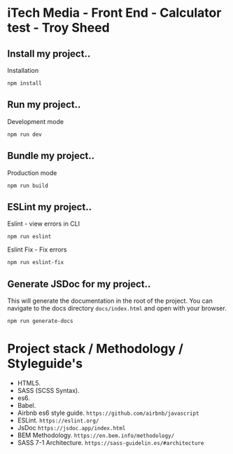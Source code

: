 # iTech Media - Front End - Calculator test - Troy Sheed

## Install my project..

Installation
```
npm install
```

## Run my project..

Development mode
```
npm run dev
```

## Bundle my project..

Production mode
```
npm run build
```

## ESLint my project..

Eslint - view errors in CLI
```
npm run eslint
```

Eslint Fix - Fix errors
```
npm run eslint-fix
```

## Generate JSDoc for my project..

This will generate the documentation in the root of the project. You can navigate to the docs directory `docs/index.html` and open with your browser.
```
npm run generate-docs
```


# Project stack / Methodology / Styleguide's
* HTML5.
* SASS (SCSS Syntax).
* es6.
* Babel.
* Airbnb es6 style guide. `https://github.com/airbnb/javascript`
* ESLint. `https://eslint.org/`
* JsDoc `https://jsdoc.app/index.html`
* BEM Methodology. `https://en.bem.info/methodology/`
* SASS 7-1 Architecture. `https://sass-guidelin.es/#architecture`

